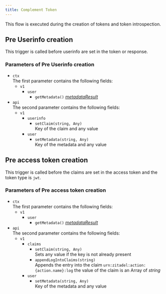 ```yaml
---
title: Complement Token
---
```


This flow is executed during the creation of tokens and token introspection.

## Pre Userinfo creation

This trigger is called before userinfo are set in the token or response.

### Parameters of Pre Userinfo creation

- `ctx`  
  The first parameter contains the following fields:
  - `v1`
    - `user`
      - `getMetadata()` [*metadataResult*](./objects#metadata-result)
- `api`  
  The second parameter contains the following fields:
  - `v1`
    - `userinfo`
      - `setClaim(string, Any)`  
        Key of the claim and any value
    - `user`
      - `setMetadata(string, Any)`  
        Key of the metadata and any value

## Pre access token creation

This trigger is called before the claims are set in the access token and the token type is `jwt`.

### Parameters of Pre access token creation

- `ctx`  
  The first parameter contains the following fields:
  - `v1`
    - `user`
      - `getMetadata()` [*metadataResult*](./objects#metadata-result)
- `api`  
  The second parameter contains the following fields:
  - `v1`
    - `claims`
      - `setClaim(string, Any)`  
        Sets any value if the key is not already present
      - `appendLogIntoClaims(string)`  
        Appends the entry into the claim `urn:zitadel:action:{action.name}:log` the value of the claim is an Array of *string*
    - `user`
      - `setMetadata(string, Any)`  
        Key of the metadata and any value
